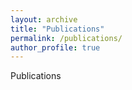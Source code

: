 ```yaml
---
layout: archive
title: "Publications"
permalink: /publications/
author_profile: true
---
```


Publications
